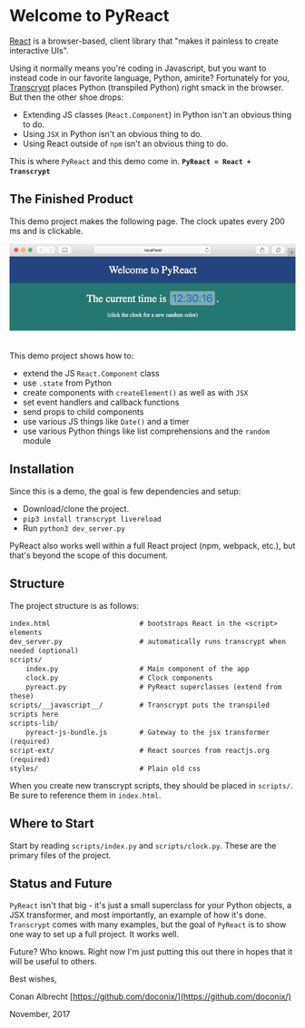 # Welcome to PyReact

[React](https://reactjs.org/) is a browser-based, client library that "makes it painless to create interactive UIs".  

Using it normally means you're coding in Javascript, but you want to instead code in our favorite language, Python, amirite?  Fortunately for you, [Transcrypt](https://www.transcrypt.org/) places Python (transpiled Python) right smack in the browser. But then the other shoe drops:

* Extending JS classes (`React.Component`) in Python isn't an obvious thing to do.
* Using `JSX` in Python isn't an obvious thing to do.  
* Using React outside of `npm` isn't an obvious thing to do. 

This is where `PyReact` and this demo come in.  **`PyReact = React + Transcrypt`**

## The Finished Product

This demo project makes the following page.  The clock upates every 200 ms and is clickable.

![Screenshot](screenshot.png "Finished Demo")

This demo project shows how to:

* extend the JS `React.Component` class
* use `.state` from Python
* create components with `createElement()` as well as with `JSX`
* set event handlers and callback functions
* send props to child components
* use various JS things like `Date()` and a timer
* use various Python things like list comprehensions and the `random` module


## Installation

Since this is a demo, the goal is few dependencies and setup:

* Download/clone the project.
* `pip3 install transcrypt livereload`
* Run `python3 dev_server.py` 

PyReact also works well within a full React project (npm, webpack, etc.), but that's beyond the scope of this document.


## Structure

The project structure is as follows:

```
index.html                      # bootstraps React in the <script> elements
dev_server.py                   # automatically runs transcrypt when needed (optional)
scripts/
    index.py                    # Main component of the app
    clock.py                    # Clock components
    pyreact.py                  # PyReact superclasses (extend from these)
scripts/__javascript__/         # Transcrypt puts the transpiled scripts here
scripts-lib/
    pyreact-js-bundle.js        # Gateway to the jsx transformer (required)
script-ext/                     # React sources from reactjs.org (required)
styles/                         # Plain old css
```

When you create new transcrypt scripts, they should be placed in `scripts/`.  Be sure to reference them in `index.html`.

## Where to Start

Start by reading `scripts/index.py` and `scripts/clock.py`.  These are the primary files of the project.


## Status and Future

`PyReact` isn't that big - it's just a small superclass for your Python objects, a JSX transformer, and most importantly, an example of how it's done.  `Transcrypt` comes with many examples, but the goal of `PyReact` is to show one way to set up a full project. It works well.

Future? Who knows. Right now I'm just putting this out there in hopes that it will be useful to others. 

Best wishes, 

Conan Albrecht [https://github.com/doconix/](https://github.com/doconix/)

November, 2017